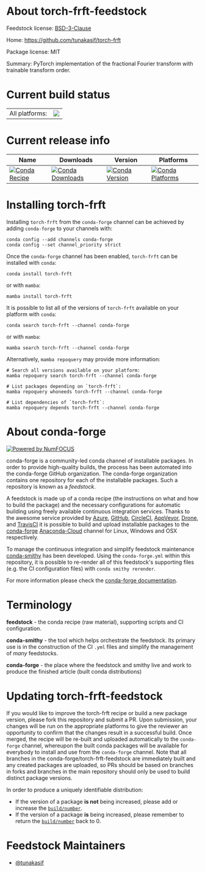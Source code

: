 About torch-frft-feedstock
==========================

Feedstock license: [BSD-3-Clause](https://github.com/conda-forge/torch-frft-feedstock/blob/main/LICENSE.txt)

Home: https://github.com/tunakasif/torch-frft

Package license: MIT

Summary: PyTorch implementation of the fractional Fourier transform with trainable transform order.

Current build status
====================


<table><tr><td>All platforms:</td>
    <td>
      <a href="https://dev.azure.com/conda-forge/feedstock-builds/_build/latest?definitionId=20240&branchName=main">
        <img src="https://dev.azure.com/conda-forge/feedstock-builds/_apis/build/status/torch-frft-feedstock?branchName=main">
      </a>
    </td>
  </tr>
</table>

Current release info
====================

| Name | Downloads | Version | Platforms |
| --- | --- | --- | --- |
| [![Conda Recipe](https://img.shields.io/badge/recipe-torch--frft-green.svg)](https://anaconda.org/conda-forge/torch-frft) | [![Conda Downloads](https://img.shields.io/conda/dn/conda-forge/torch-frft.svg)](https://anaconda.org/conda-forge/torch-frft) | [![Conda Version](https://img.shields.io/conda/vn/conda-forge/torch-frft.svg)](https://anaconda.org/conda-forge/torch-frft) | [![Conda Platforms](https://img.shields.io/conda/pn/conda-forge/torch-frft.svg)](https://anaconda.org/conda-forge/torch-frft) |

Installing torch-frft
=====================

Installing `torch-frft` from the `conda-forge` channel can be achieved by adding `conda-forge` to your channels with:

```
conda config --add channels conda-forge
conda config --set channel_priority strict
```

Once the `conda-forge` channel has been enabled, `torch-frft` can be installed with `conda`:

```
conda install torch-frft
```

or with `mamba`:

```
mamba install torch-frft
```

It is possible to list all of the versions of `torch-frft` available on your platform with `conda`:

```
conda search torch-frft --channel conda-forge
```

or with `mamba`:

```
mamba search torch-frft --channel conda-forge
```

Alternatively, `mamba repoquery` may provide more information:

```
# Search all versions available on your platform:
mamba repoquery search torch-frft --channel conda-forge

# List packages depending on `torch-frft`:
mamba repoquery whoneeds torch-frft --channel conda-forge

# List dependencies of `torch-frft`:
mamba repoquery depends torch-frft --channel conda-forge
```


About conda-forge
=================

[![Powered by
NumFOCUS](https://img.shields.io/badge/powered%20by-NumFOCUS-orange.svg?style=flat&colorA=E1523D&colorB=007D8A)](https://numfocus.org)

conda-forge is a community-led conda channel of installable packages.
In order to provide high-quality builds, the process has been automated into the
conda-forge GitHub organization. The conda-forge organization contains one repository
for each of the installable packages. Such a repository is known as a *feedstock*.

A feedstock is made up of a conda recipe (the instructions on what and how to build
the package) and the necessary configurations for automatic building using freely
available continuous integration services. Thanks to the awesome service provided by
[Azure](https://azure.microsoft.com/en-us/services/devops/), [GitHub](https://github.com/),
[CircleCI](https://circleci.com/), [AppVeyor](https://www.appveyor.com/),
[Drone](https://cloud.drone.io/welcome), and [TravisCI](https://travis-ci.com/)
it is possible to build and upload installable packages to the
[conda-forge](https://anaconda.org/conda-forge) [Anaconda-Cloud](https://anaconda.org/)
channel for Linux, Windows and OSX respectively.

To manage the continuous integration and simplify feedstock maintenance
[conda-smithy](https://github.com/conda-forge/conda-smithy) has been developed.
Using the ``conda-forge.yml`` within this repository, it is possible to re-render all of
this feedstock's supporting files (e.g. the CI configuration files) with ``conda smithy rerender``.

For more information please check the [conda-forge documentation](https://conda-forge.org/docs/).

Terminology
===========

**feedstock** - the conda recipe (raw material), supporting scripts and CI configuration.

**conda-smithy** - the tool which helps orchestrate the feedstock.
                   Its primary use is in the construction of the CI ``.yml`` files
                   and simplify the management of *many* feedstocks.

**conda-forge** - the place where the feedstock and smithy live and work to
                  produce the finished article (built conda distributions)


Updating torch-frft-feedstock
=============================

If you would like to improve the torch-frft recipe or build a new
package version, please fork this repository and submit a PR. Upon submission,
your changes will be run on the appropriate platforms to give the reviewer an
opportunity to confirm that the changes result in a successful build. Once
merged, the recipe will be re-built and uploaded automatically to the
`conda-forge` channel, whereupon the built conda packages will be available for
everybody to install and use from the `conda-forge` channel.
Note that all branches in the conda-forge/torch-frft-feedstock are
immediately built and any created packages are uploaded, so PRs should be based
on branches in forks and branches in the main repository should only be used to
build distinct package versions.

In order to produce a uniquely identifiable distribution:
 * If the version of a package **is not** being increased, please add or increase
   the [``build/number``](https://docs.conda.io/projects/conda-build/en/latest/resources/define-metadata.html#build-number-and-string).
 * If the version of a package **is** being increased, please remember to return
   the [``build/number``](https://docs.conda.io/projects/conda-build/en/latest/resources/define-metadata.html#build-number-and-string)
   back to 0.

Feedstock Maintainers
=====================

* [@tunakasif](https://github.com/tunakasif/)

